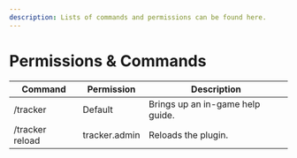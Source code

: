 ```yaml
---
description: Lists of commands and permissions can be found here.
---
```


# Permissions & Commands



| Command         | Permission    | Description                      |
| --------------- | ------------- | -------------------------------- |
| /tracker        | Default       | Brings up an in-game help guide. |
| /tracker reload | tracker.admin | Reloads the plugin.              |


